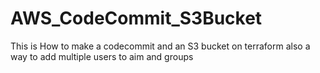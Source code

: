 # AWS_CodeCommit_S3Bucket
This is How to make a codecommit and an S3 bucket on terraform
also a way to add multiple users to aim and groups

